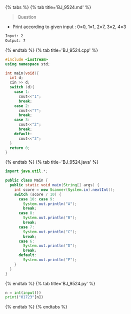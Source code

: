 {% tabs %}
{% tab title='BJ_9524.md' %}

> Question

* Print according to given input : 0=0, 1=1, 2=7, 3=2, 4=3

```txt
Input: 2
Output: 7
```

{% endtab %}
{% tab title='BJ_9524.cpp' %}

```cpp
#include <iostream>
using namespace std;

int main(void){
  int d;
  cin >> d;
  switch (d){
    case 1:
      cout<<"1";
      break;
    case 2:
      cout<<"7";
      break;
    case 3:
      cout<<"2";
      break;
    default:
      cout<<"3";
  }
  return 0;
}
```

{% endtab %}
{% tab title='BJ_9524.java' %}

```java
import java.util.*;

public class Main {
  public static void main(String[] args) {
    int score = new Scanner(System.in).nextInt();
    switch (score / 10) {
      case 10: case 9:
        System.out.println("A");
        break;
      case 8:
        System.out.println("B");
        break;
      case 7:
        System.out.println("C");
        break;
      case 6:
        System.out.println("D");
        break;
      default:
        System.out.println("F");
    }
  }
}
```

{% endtab %}
{% tab title='BJ_9524.py' %}

```py
n = int(input())
print("01723"[n])
```

{% endtab %}
{% endtabs %}
